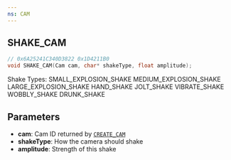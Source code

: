 ```yaml
---
ns: CAM
---
```

## SHAKE_CAM

```c
// 0x6A25241C340D3822 0x1D4211B0
void SHAKE_CAM(Cam cam, char* shakeType, float amplitude);
```

Shake Types:
SMALL_EXPLOSION_SHAKE
MEDIUM_EXPLOSION_SHAKE
LARGE_EXPLOSION_SHAKE
HAND_SHAKE
JOLT_SHAKE
VIBRATE_SHAKE
WOBBLY_SHAKE
DRUNK_SHAKE

## Parameters
* **cam**: Cam ID returned by [`CREATE_CAM`](#_0xC3981DCE61D9E13F)
* **shakeType**: How the camera should shake
* **amplitude**: Strength of this shake

